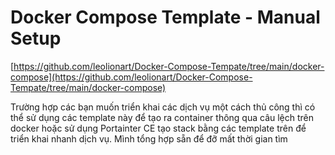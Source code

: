 # Docker Compose Template - Manual Setup

[https://github.com/leolionart/Docker-Compose-Tempate/tree/main/docker-compose](https://github.com/leolionart/Docker-Compose-Tempate/tree/main/docker-compose)

Trường hợp các bạn muốn triển khai các dịch vụ một cách thủ công thì có thể sử dụng các template này để tạo ra container thông qua câu lệch trên docker hoặc sử dụng Portainter CE tạo stack bằng các template trên để triển khai nhanh dịch vụ. Mình tổng hợp sẵn để đỡ mất thời gian tìm
